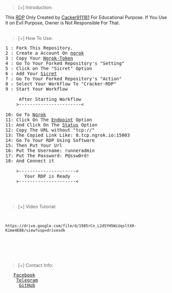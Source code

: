 >[+] Introduction:


This <a href="https://github.com/cracker911181/cracker-RDP">RDP</a> Only Created by <a href="https://facebook.com/cracker911181">Cacker911181</a> For Educational Purpose. If You Use It on Evil Purpose, Owner is Not Responsible For That. 
<br><br>

>[+] How To Use:

<pre>1 : Fork This Repository.
2 : Create a Account On <a href="https://ngrok.com">ngrok</a>
3 : Copy Your <a href="https://dashboard.ngrok.com/get-started/your-authtoken">Ngrok-Token</a>
4 : Go To Your Forked Repository's "Setting"
5 : Click on The "Sicret" Option
6 : Add Your <a href="RDP/sicret">Sicret</a>
7 : Go To Your Forked Repository's "Action"
8 : Select Your Workflow To "Cracker-RDP"
9 : Start Your Workflow<br>
	 After Starting Workflow
	>-----------------------<<br>
10: Go To <a href="https://ngrok.com">Ngrok</a>
11: Click On The <a href="https://dashboard.ngrok.com/endpoints">Endpoint</a> Option
11: And Click On The <a href="https://dashboard.ngrok.com/cloud-edge/endpoints">Status</a> Option
12: Copy The URL without "tcp://"
13: The Copied Link Like: 8.tcp.ngrok.io:15003
14: Go To Your RDP Using Software
15: Then Put Your Url
16: Put The Username: runneradmin
17: Put The Password: P@ssw0rd!
18: And Connect it

	>---------------------<
	   Your RDP is Ready
	>---------------------<
</pre>
<br>
<br>

>[+] Video Tutorial:

<br>

```
https://drive.google.com/file/d/1985rCn_L2dSYH5WiUqsltX0-Kime4E88/view?usp=drivesdk
```

<br><br>
<!--
>[+] Repository Status:

![Anurag's GitHub stats](https://github-readme-stats.vercel.app/api?username=cracker911181&hide=contribs,prs)

-->
<br>

>[+] Contact Info:

<pre>	<a href="https://facebook.com/cracker911181">Facebook</a>
	<a href="https://t.me/cracker911181">Telegram</a>
	 <a href="https://github.com/cracker911181">GitHub</a>
</pre>
